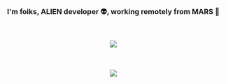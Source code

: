 ### <div align="center">I'm foiks, ALIEN developer 👽,  working remotely from MARS 🚀</div>
<br/>
<br/>
<div align="center"><img src="https://spotify-github-profile.vercel.app/api/view.svg?uid=y3ez9fv5qmky5wjk2fp4c0w70&redirect=true][https://spotify-github-profile.vercel.app/api/view.svg?uid=y3ez9fv5qmky5wjk2fp4c0w70&cover_image=true&theme=novatorem&bar_color=53b14f&bar_color_cover=true"/></div>  

<br/>
<br/>
<br/>

<div align="center">
 <img src="https://komarev.com/ghpvc/?username=foiks&&style=flat-square" align="center"/>
</div>
